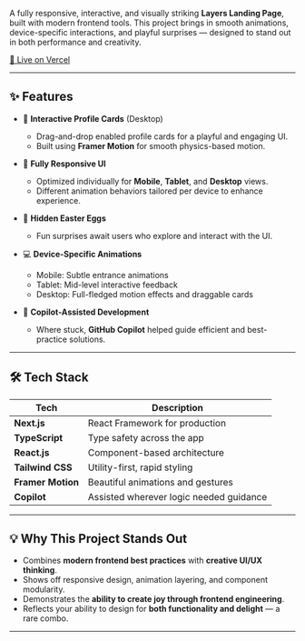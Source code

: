 A fully responsive, interactive, and visually striking **Layers Landing Page**, built with modern frontend tools. This project brings in smooth animations, device-specific interactions, and playful surprises — designed to stand out in both performance and creativity.

[🚀 Live on Vercel](https://your-vercel-link.vercel.app) 

---

## ✨ Features

- 🎯 **Interactive Profile Cards** (Desktop)
  - Drag-and-drop enabled profile cards for a playful and engaging UI.
  - Built using **Framer Motion** for smooth physics-based motion.

- 📱 **Fully Responsive UI**
  - Optimized individually for **Mobile**, **Tablet**, and **Desktop** views.
  - Different animation behaviors tailored per device to enhance experience.

- 🥚 **Hidden Easter Eggs**
  - Fun surprises await users who explore and interact with the UI.

- 💻 **Device-Specific Animations**
  - Mobile: Subtle entrance animations
  - Tablet: Mid-level interactive feedback
  - Desktop: Full-fledged motion effects and draggable cards

- 🤖 **Copilot-Assisted Development**
  - Where stuck, **GitHub Copilot** helped guide efficient and best-practice solutions.

---


## 🛠️ Tech Stack

| Tech | Description |
|------|-------------|
| **Next.js** | React Framework for production |
| **TypeScript** | Type safety across the app |
| **React.js** | Component-based architecture |
| **Tailwind CSS** | Utility-first, rapid styling |
| **Framer Motion** | Beautiful animations and gestures |
| **Copilot** | Assisted wherever logic needed guidance |

---

## 💡 Why This Project Stands Out

- Combines **modern frontend best practices** with **creative UI/UX thinking**.
- Shows off responsive design, animation layering, and component modularity.
- Demonstrates the **ability to create joy through frontend engineering**.
- Reflects your ability to design for **both functionality and delight** — a rare combo.

---



